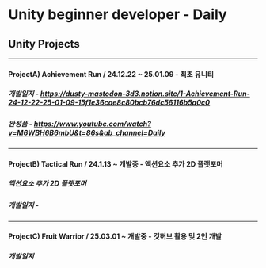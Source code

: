 # **Unity beginner developer - Daily**


## Unity Projects
***
#### **ProjectA) Achievement Run / 24.12.22 ~ 25.01.09** - 최초 유니티
##### 개발일지 - https://dusty-mastodon-3d3.notion.site/1-Achievement-Run-24-12-22-25-01-09-15f1e36cae8c80bcb76dc56116b5a0c0
##### 완성품 - https://www.youtube.com/watch?v=M6WBH6B6mbU&t=86s&ab_channel=Daily
***
#### **ProjectB) Tactical Run / 24.1.13 ~ 개발중** - 액션요소 추가 2D 플랫포머
##### 액션요소 추가 2D 플랫포머
##### 개발일지 - 
***
#### **ProjectC) Fruit Warrior / 25.03.01 ~ 개발중** - 깃허브 활용 및 2인 개발
##### 개발일지
